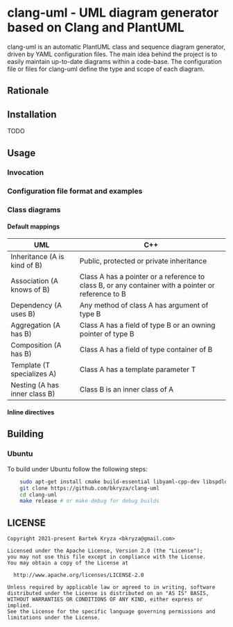 # clang-uml - UML diagram generator based on Clang and PlantUML

clang-uml is an automatic PlantUML class and sequence diagram generator, driven by
YAML configuration files. The main idea behind the project is to easily
maintain up-to-date diagrams within a code-base.  The configuration file or
files for clang-uml define the type and scope of each diagram.

## Rationale

## Installation

TODO

## Usage

### Invocation

### Configuration file format and examples

### Class diagrams

#### Default mappings

| UML                          | C++                                                                                                |
| ----                         | ---                                                                                                |
| Inheritance (A is kind of B) | Public, protected or private inheritance                                                           |
| Association (A knows of B)   | Class A has a pointer or a reference to class B, or any container with a pointer or reference to B |
| Dependency (A uses B)        | Any method of class A has argument of type B                                                       |
| Aggregation (A has B)        | Class A has a field of type B or an owning pointer of type B                                       |
| Composition (A has B)        | Class A has a field of type container of B                                                         |
| Template (T specializes A)   | Class A has a template parameter T                                                                 |
| Nesting (A has inner class B)| Class B is an inner class of A

#### Inline directives

## Building

### Ubuntu
To build under Ubuntu follow the following steps:
```bash
    sudo apt-get install cmake build-essential libyaml-cpp-dev libspdlog-dev libclang-11-dev libclang-cpp11-dev
    git clone https://github.com/bkryza/clang-uml
    cd clang-uml
    make release # or make debug for debug builds
```

## LICENSE

    Copyright 2021-present Bartek Kryza <bkryza@gmail.com>

    Licensed under the Apache License, Version 2.0 (the "License");
    you may not use this file except in compliance with the License.
    You may obtain a copy of the License at

      http://www.apache.org/licenses/LICENSE-2.0

    Unless required by applicable law or agreed to in writing, software
    distributed under the License is distributed on an "AS IS" BASIS,
    WITHOUT WARRANTIES OR CONDITIONS OF ANY KIND, either express or implied.
    See the License for the specific language governing permissions and
    limitations under the License.

